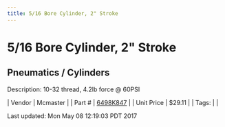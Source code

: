 ```yaml
---
title: 5/16 Bore Cylinder, 2" Stroke
---
```


# 5/16 Bore Cylinder, 2" Stroke
## Pneumatics / Cylinders
Description: 	10-32 thread, 4.2lb force @ 60PSI 

| Vendor | Mcmaster | 
| Part # | [6498K847](https://www.mcmaster.com/#6498K847) | 
| Unit Price | $29.11 | 
| Tags: |  | 

Last updated: Mon May 08 12:19:03 PDT 2017